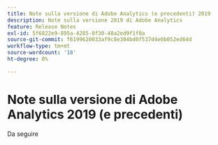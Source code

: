 ```yaml
---
title: Note sulla versione di Adobe Analytics (e precedenti) 2019
description: Note sulla versione 2019 di Adobe Analytics
feature: Release Notes
exl-id: 5f6822e9-895a-4285-8f30-48a2ed9f1f0a
source-git-commit: f6199620033af9c8e304bd0f537d4e0b052ed64d
workflow-type: tm+mt
source-wordcount: '18'
ht-degree: 0%

---
```


# Note sulla versione di Adobe Analytics 2019 (e precedenti)

Da seguire
